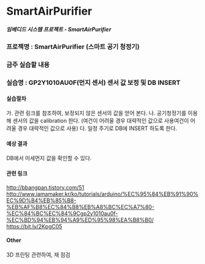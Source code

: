 # **SmartAirPurifier**

##### 임베디드 시스템 프로젝트 - SmartAirPurifier

### 프로젝명 : **SmartAirPurifier (스마트 공기 청정기)**


### 금주 실습할 내용
### 실습명 : GP2Y1010AU0F(먼지 센서) 센서 값 보정 및 DB INSERT
#### 실습절차
  가. 관련 링크를 참조하여, 보정되지 않은 센서의 값을 얻어 본다.
  나. 공기청정기를 이용해 센서의 값을 calibration 한다. (여건이 어려울 경우 대략적인 값으로 사용여건이 어려울 경우 대략적인 값으로 사용)
  다. 일정 주기로 DB에 INSERT 하도록 한다.

#### 예상 결과
 DB에서 미세먼지 값을 확인할 수 있다.

#### 관련 링크
http://bbangpan.tistory.com/51
http://www.iamamaker.kr/ko/tutorials/arduino/%EC%95%84%EB%91%90%EC%9D%B4%EB%85%B8-%EB%AF%B8%EC%84%B8%EB%A8%BC%EC%A7%80-%EC%84%BC%EC%84%9Cgp2y1010au0f-%EC%BD%94%EB%94%A9%ED%95%98%EA%B8%B0/
https://bit.ly/2KpgC05


#### Other
3D 프린팅 관련하여, 재 점검
